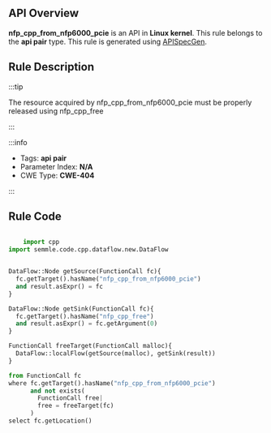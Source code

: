 ---
---


## API Overview
**nfp_cpp_from_nfp6000_pcie** is an API in **Linux kernel**. This rule belongs to the **api pair** type. This rule is generated using [APISpecGen](../../tools/APISpecGen).
## Rule Description

:::tip

The resource acquired by nfp_cpp_from_nfp6000_pcie must be properly released using nfp_cpp_free

:::

:::info

- Tags: **api pair**
- Parameter Index: **N/A**
- CWE Type: **CWE-404**

:::

## Rule Code
```python

    import cpp
import semmle.code.cpp.dataflow.new.DataFlow


DataFlow::Node getSource(FunctionCall fc){
  fc.getTarget().hasName("nfp_cpp_from_nfp6000_pcie")
  and result.asExpr() = fc
}

DataFlow::Node getSink(FunctionCall fc){
  fc.getTarget().hasName("nfp_cpp_free")
  and result.asExpr() = fc.getArgument(0)
}

FunctionCall freeTarget(FunctionCall malloc){
  DataFlow::localFlow(getSource(malloc), getSink(result))
}

from FunctionCall fc
where fc.getTarget().hasName("nfp_cpp_from_nfp6000_pcie")
      and not exists(
        FunctionCall free| 
        free = freeTarget(fc)
      )
select fc.getLocation()

    
```